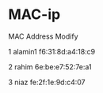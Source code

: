 # MAC-ip
MAC Address	Modify

1	alamin1	f6:31:8d:a4:18:c9	

2	rahim	6e:be:e7:52:7e:a1	

3	niaz	fe:2f:1e:9d:c4:07
